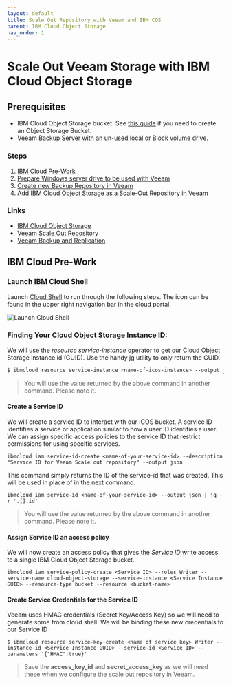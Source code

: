 ```yaml
---
layout: default
title: Scale Out Repository with Veeam and IBM COS
parent: IBM Cloud Object Storage
nav_order: 1
---
```


# Scale Out Veeam Storage with IBM Cloud Object Storage

## Prerequisites

* IBM Cloud Object Storage bucket. See [this guide](https://cloud.ibm.com/docs/cloud-object-storage?topic=cloud-object-storage-getting-started-cloud-object-storage#gs-create-buckets) if you need to create an Object Storage Bucket.
* Veeam Backup Server with an un-used local or Block volume drive.

### Steps

1. [IBM Cloud Pre-Work](ibm-cloud-pre-work.md)
2. [Prepare Windows server drive to be used with Veeam](prepare-windows-server-drive.md)
3. [Create new Backup Repository in Veeam](create-new-veeam-backup-repository.md)
4. [Add IBM Cloud Object Storage as a Scale-Out Repository in Veeam](add-scale-out-storage-to-veeam.md) 

### Links

* [IBM Cloud Object Storage](https://www.ibm.com/cloud/object-storage)
* [Veeam Scale Out Repository](https://helpcenter.veeam.com/docs/backup/vsphere/backup_repository_sobr.html?ver=100)
* [Veeam Backup and Replication](https://www.veeam.com/vm-backup-recovery-replication-software.html?ad=menu-products)

## IBM Cloud Pre-Work  
### Launch IBM Cloud Shell
Launch [Cloud Shell](https://cloud.ibm.com/docs/cloud-shell?topic=cloud-shell-getting-started) to run through the following steps. The icon can be found in the upper right navigation bar in the cloud portal.

![Launch Cloud Shell](https://dsc.cloud/quickshare/Shared-Image-2020-07-24-11-02-05.png)

### Finding Your Cloud Object Storage Instance ID:
We will use the _resource service-instance_ operator to get our Cloud Object Storage instance id \(GUID\). Use the handy [jq](https://stedolan.github.io/jq/) utility to only return the GUID.

```bash
$ ibmcloud resource service-instance <name-of-icos-instance> --output json | jq -r '.[].guid'
```

> You will use the value returned by the above command in another command. Please note it.

#### Create a Service ID

We will create a service ID to interact with our ICOS bucket. A service ID identifies a service or application similar to how a user ID identifies a user. We can assign specific access policies to the service ID that restrict permissions for using specific services.

```shell
ibmcloud iam service-id-create <name-of-your-service-id> --description "Service ID for Veeam Scale out repository" --output json
```

This command simply returns the ID of the service-id that was created. This will be used in place of  in the next command.

```shell
ibmcloud iam service-id <name-of-your-service-id> --output json | jq -r '.[].id'
```

> You will use the value returned by the above command in another command. Please note it.

#### Assign Service ID an access policy

We will now create an access policy that gives the _Service ID_ write access to a single IBM Cloud Object Storage bucket.

```shell
ibmcloud iam service-policy-create <Service ID> --roles Writer --service-name cloud-object-storage --service-instance <Service Instance GUID> --resource-type bucket --resource <bucket-name>
```

#### Create Service Credentials for the Service ID

Veeam uses HMAC credentials \(Secret Key/Access Key\) so we will need to generate some from cloud shell. We will be binding these new credentials to our Service ID

```shell
$ ibmcloud resource service-key-create <name of service key> Writer --instance-id <Service Instance GUID> --service-id <Service ID> --parameters '{"HMAC":true}'
```

> Save the **access\_key\_id** and **secret\_access\_key** as we will need these when we configure the scale out repository in Veeam.
